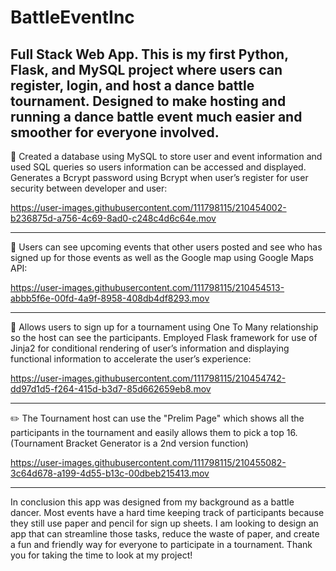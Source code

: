 # BattleEventInc
Full Stack Web App. This is my first Python, Flask, and MySQL project where users can register, login, and host a dance battle tournament. Designed to make hosting and running a dance battle event much easier and smoother for everyone involved.
---
👀 Created a database using MySQL to store user and event information and used SQL queries so users information can be accessed and displayed. Generates a Bcrypt password using Bcrypt when user’s register for user security between developer and user:

  https://user-images.githubusercontent.com/111798115/210454002-b236875d-a756-4c69-8ad0-c248c4d6c64e.mov

---
:brain: Users can see upcoming events that other users posted and see who has signed up for those events as well as the Google map using Google Maps API:

https://user-images.githubusercontent.com/111798115/210454513-abbb5f6e-00fd-4a9f-8958-408db4df8293.mov

---
:open_book: Allows users to sign up for a tournament using One To Many relationship so the host can see the participants. Employed Flask framework for use of Jinja2 for conditional rendering of user’s information and displaying functional information to accelerate the user’s experience:

https://user-images.githubusercontent.com/111798115/210454742-dd97d1d5-f264-415d-b3d7-85d662659eb8.mov

---
:pencil2: The Tournament host can use the "Prelim Page" which shows all the participants in the tournament and easily allows them to pick a top 16. (Tournament Bracket Generator is a 2nd version function)

https://user-images.githubusercontent.com/111798115/210455082-3c64d678-a199-4d55-b13c-00dbeb215413.mov

---
In conclusion this app was designed from my background as a battle dancer. Most events have a hard time keeping track of participants because they still use paper and pencil for sign up sheets. I am looking to design an app that can streamline those tasks, reduce the waste of paper, and create a fun and friendly way for everyone to participate in a tournament. Thank you for taking the time to look at my project!
